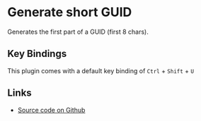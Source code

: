 # Generate short GUID

Generates the first part of a GUID (first 8 chars).

## Key Bindings

This plugin comes with a default key binding of `Ctrl` + `Shift` + `U`

## Links

 - [Source code on Github](https://github.com/miktemk/vscode-generate-short-guid)

